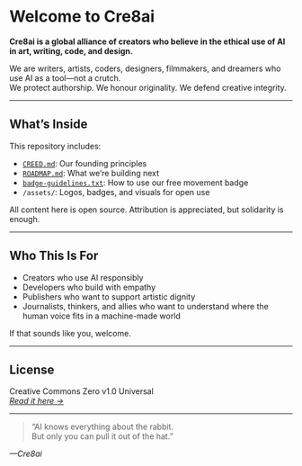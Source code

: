 # Welcome to Cre8ai

**Cre8ai is a global alliance of creators who believe in the ethical use of AI in art, writing, code, and design.**

We are writers, artists, coders, designers, filmmakers, and dreamers who use AI as a tool—not a crutch.  
We protect authorship. We honour originality. We defend creative integrity.

---

## What’s Inside

This repository includes:

- [`CREED.md`](./CREED.md): Our founding principles
- [`ROADMAP.md`](./ROADMAP.md): What we’re building next
- [`badge-guidelines.txt`](./badge-guidelines.txt): How to use our free movement badge
- `/assets/`: Logos, badges, and visuals for open use

All content here is open source. Attribution is appreciated, but solidarity is enough.

---

## Who This Is For

- Creators who use AI responsibly  
- Developers who build with empathy  
- Publishers who want to support artistic dignity  
- Journalists, thinkers, and allies who want to understand where the human voice fits in a machine-made world

If that sounds like you, welcome.

---

## License

Creative Commons Zero v1.0 Universal  
[*Read it here →*](https://creativecommons.org/publicdomain/zero/1.0/)

---

> “AI knows everything about the rabbit.  
> But only you can pull it out of the hat.”

*—Cre8ai*
